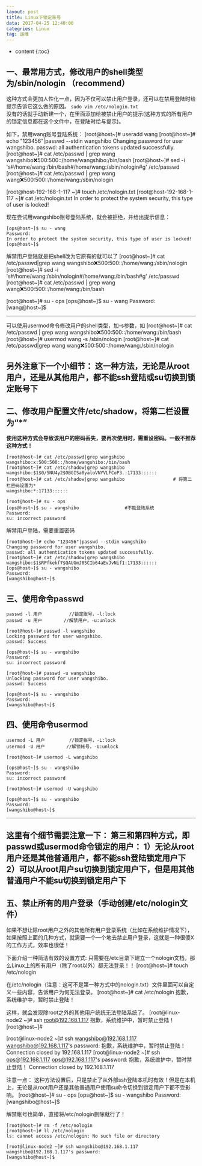 ```yaml
---
layout: post
title: Linux下锁定账号
data: 2017-04-25 12:40:00
categries: Linux
tag: 运维
---
```


* content
{:toc}


## 一、最常用方式，修改用户的shell类型为/sbin/nologin  （recommend）
这种方式会更加人性化一点，因为不仅可以禁止用户登录，还可以在禁用登陆时给提示告诉它这么做的原因。
`sudo vim /etc/nologin.txt`  
没有的话就手动新建一个，在里面添加给被禁止用户的提示(这种方式的所有用户的锁定信息都在这个文件中，在登陆时给与提示)。
>
如下，禁用wang账号登陆系统：
[root@host~]# useradd wang
[root@host~]# echo "123456"|passwd --stdin wangshibo
Changing password for user wangshibo.
passwd: all authentication tokens updated successfully.
[root@host~]# cat /etc/passwd | grep wang
wangshibo:x:500:500::/home/wangshibo:/bin/bash
[root@host~]# sed -i 's#/home/wang:/bin/bash#/home/wang:/sbin/nologin#g' /etc/passwd
[root@host~]# cat /etc/passwd | grep wang
wang:x:500:500::/home/wang:/sbin/nologin
>
[root@host-192-168-1-117 ~]# touch /etc/nologin.txt
[root@host-192-168-1-117 ~]# cat /etc/nologin.txt
In order to protect the system security, this type of user is locked!


现在尝试用wangshibo账号登陆系统，就会被拒绝，并给出提示信息：
```
[ops@host~]$ su - wang
Password: 
In order to protect the system security, this type of user is locked!
[ops@host~]$
```

>
解禁用户登陆就是把shell改为它原有的就可以了
[root@host~]# cat /etc/passwd|grep wang
wangshibo:x:500:500::/home/wang:/sbin/nologin
[root@host~]# sed -i 's#/home/wang:/sbin/nologin#/home/wang:/bin/bash#g' /etc/passwd
[root@host~]# cat /etc/passwd | grep wang
wang:x:500:500::/home/wang:/bin/bash
>
[root@host~]# su - ops
[ops@host~]$ su - wang
Password: 
[wang@host~]$

---
可以使用usermod命令修改用户的shell类型，加-s参数，如
[root@host~]# cat /etc/passwd | grep wang
wangshibo:x:500:500::/home/wang:/bin/bash
[root@host~]# usermod wang -s /sbin/nologin 
[root@host~]# cat /etc/passwd|grep wang
wang:x:500:500::/home/wang:/sbin/nologin

另外注意下一个小细节：
这一种方法，无论是从root用户，还是从其他用户，都不能ssh登陆或su切换到锁定账号下
---

## 二、修改用户配置文件/etc/shadow，将第二栏设置为“*”
**使用这种方式会导致该用户的密码丢失，要再次使用时，需重设密码。一般不推荐这种方式！**
```
[root@host~]# cat /etc/passwd|grep wangshibo
wangshibo:x:500:500::/home/wangshibo:/bin/bash
[root@host~]# cat /etc/shadow|grep wangshibo
wangshibo:$1$0/5NU4y2$OBGISa8yaloVNYVLFCoP3.:17133::::::
[root@host~]# cat /etc/shadow|grep wangshibo                  # 将第二栏密码设置为*
wangshibo:*:17133::::::

[root@host~]# su - ops
[ops@host~]$ su - wangshibo                 #不能登陆系统 
Password: 
su: incorrect password
```

解禁用户登陆，需要重置密码
```
[root@host~]# echo "123456"|passwd --stdin wangshibo
Changing password for user wangshibo.
passwd: all authentication tokens updated successfully.
[root@host~]# cat /etc/shadow|grep wangshibo
wangshibo:$1$RPfkekf7$QAUGmJ0SCIb64aEvJvNif1:17133::::::
[ops@host~]$ su - wangshibo
Password: 
[wangshibo@host~]$
```

## 三、使用命令passwd
```
passwd -l 用户          //锁定账号，-l:lock
passwd -u 用户        //解禁用户，-u:unlock
```

```
[root@host~]# passwd -l wangshibo
Locking password for user wangshibo.
passwd: Success

[ops@host~]$ su - wangshibo
Password: 
su: incorrect password

[root@host~]# passwd -u wangshibo
Unlocking password for user wangshibo.
passwd: Success

[ops@host~]$ su - wangshibo
Password: 
[wangshibo@host~]$
```

## 四、使用命令usermod
```
usermod -L 用户         //锁定帐号，-L:lock
usermod -U 用户        //解锁帐号，-U:unlock
```

```
[root@host~]# usermod -L wangshibo

[ops@host~]$ su - wangshibo
Password: 
su: incorrect password

[root@host~]# usermod -U wangshibo

[ops@host~]$ su - wangshibo
Password: 
[wangshibo@host~]$
```

---
这里有个细节需要注意一下：
第三和第四种方式，即passwd或usermod命令锁定的用户：
1）无论从root用户还是其他普通用户，都不能ssh登陆锁定用户下
2）可以从root用户su切换到锁定用户下，但是用其他普通用户不能su切换到锁定用户下
---

## 五、禁止所有的用户登录（手动创建/etc/nologin文件）
如果不想让除root用户之外的其他所有用户登录系统（比如在系统维护情况下），如果按照上面的几种方式，就需要一个一个地去禁止用户登录，这就是一种很傻X的工作方式，效率也很低！

下面介绍一种简洁有效的设置方式:
只需要在/etc目录下建立一个nologin文档，那么Linux上的所有用户（除了root以外）都无法登录！！
[root@host~]# touch /etc/nologin

在/etc/nologin（注意：这可不是第一种方式中的nologin.txt）文件里面可以自定义一些内容，告诉用户为何无法登录。
[root@host~]# cat /etc/nologin
抱歉，系统维护中，暂时禁止登陆！

这样，就会发现除root之外的其他用户统统无法登陆系统了。
[root@linux-node2 ~]# ssh root@192.168.1.117
抱歉，系统维护中，暂时禁止登陆！
[root@host~]#

[root@linux-node2 ~]# ssh wangshibo@192.168.1.117
wangshibo@192.168.1.117's password: 
抱歉，系统维护中，暂时禁止登陆！
Connection closed by 192.168.1.117
[root@linux-node2 ~]# ssh ops@192.168.1.117
ops@192.168.1.117's password: 
抱歉，系统维护中，暂时禁止登陆！
Connection closed by 192.168.1.117

注意一点：
这种方法设置后，只是禁止了从外部ssh登陆本机时有效！但是在本机上，无论是从root用户还是其他普通用户使用su命令切换到锁定用户下都不受影响。
[root@host~]# su - ops
[ops@host~]$ su - wangshibo
Password: 
[wangshibo@host~]$

解禁帐号也简单，直接将/etc/nologin删除就行了！
```
[root@host~]# rm -f /etc/nologin
[root@host~]# ll /etc/nologin
ls: cannot access /etc/nologin: No such file or directory

[root@linux-node2 ~]# ssh wangshibo@192.168.1.117
wangshibo@192.168.1.117's password: 
[wangshibo@host~]$
```
